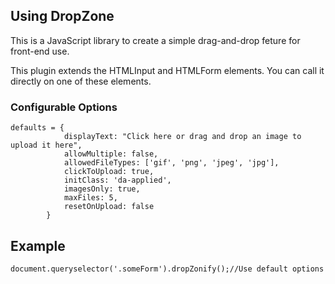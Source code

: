 ##  Using DropZone

This is a JavaScript library to create a simple drag-and-drop feture for front-end use. 

This plugin extends the HTMLInput and HTMLForm elements.  You can call it directly on one of these elements.

###  Configurable Options

    defaults = {
				displayText: "Click here or drag and drop an image to upload it here",
				allowMultiple: false,
				allowedFileTypes: ['gif', 'png', 'jpeg', 'jpg'],
				clickToUpload: true,
				initClass: 'da-applied',
				imagesOnly: true,
				maxFiles: 5,
				resetOnUpload: false
			}


## Example

    
    document.queryselector('.someForm').dropZonify();//Use default options
